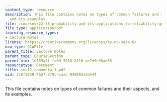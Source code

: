 ```yaml
---
content_type: resource
description: This file contains notes on types of common failures and their aspects,
  and its examples.
file: /courses/22-38-probability-and-its-applications-to-reliability-quality-control-and-risk-assessment-fall-2005/326f503846572f8ccaac94089d13de44_sec12_commonfa_1.pdf
file_type: application/pdf
learning_resource_types:
- Lecture Notes
license: https://creativecommons.org/licenses/by-nc-sa/4.0/
ocw_type: OCWFile
parent_title: Lecture Notes
parent_type: CourseSection
parent_uid: 1e789a8f-fa8d-3916-8110-ae7d9e36ad35
resourcetype: Document
title: sec12_commonfa_1.pdf
uid: 326f5038-4657-2f8c-caac-94089d13de44
---
```

This file contains notes on types of common failures and their aspects, and its examples.